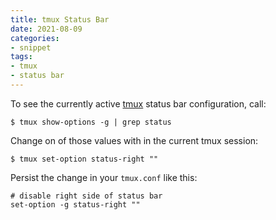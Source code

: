 ```yaml
---
title: tmux Status Bar
date: 2021-08-09
categories:
- snippet
tags:
- tmux
- status bar
---
```



To see the currently active [tmux](https://github.com/tmux/tmux) status bar configuration, call:

```shell script
$ tmux show-options -g | grep status
```

Change on of those values with in the current tmux session:

```shell
$ tmux set-option status-right ""
```

Persist the change in your `tmux.conf` like this:

```shell script
# disable right side of status bar
set-option -g status-right ""
```
